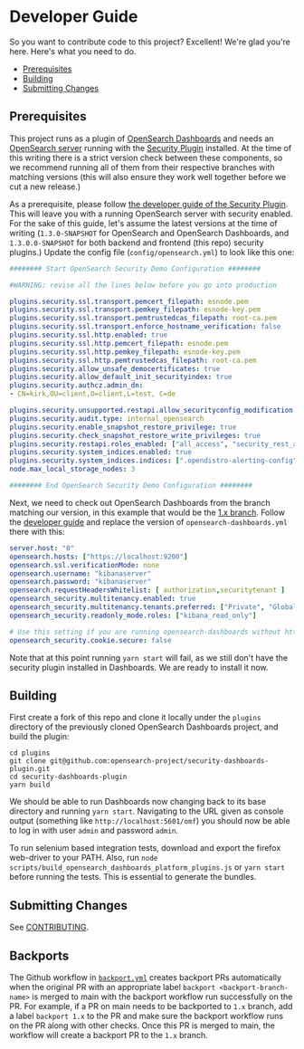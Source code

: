 # Developer Guide
So you want to contribute code to this project? Excellent! We're glad you're here. Here's what you need to do.

- [Prerequisites](#prerequisites)
- [Building](#building)
- [Submitting Changes](#submitting-changes)

## Prerequisites
This project runs as a plugin of [OpenSearch Dashboards](**https://github.com/opensearch-project/OpenSearch-Dashboards) and needs an [OpenSearch server](https://github.com/opensearch-project/OpenSearch) running with the [Security Plugin](https://github.com/opensearch-project/security) installed. At the time of this writing there is a strict version check between these components, so we recommend running all of them from their respective branches with matching versions (this will also ensure they work well together before we cut a new release.)

As a prerequisite, please follow [the developer guide of the Security Plugin](https://github.com/opensearch-project/security/blob/main/DEVELOPER_GUIDE.md). This will leave you with a running OpenSearch server with security enabled. For the sake of this guide, let's assume the latest versions at the time of writing (`1.3.0-SNAPSHOT` for OpenSearch and OpenSearch Dashboards, and `1.3.0.0-SNAPSHOT` for both backend and frontend (this repo) security plugins.) Update the config file (`config/opensearch.yml`) to look like this one:

```yaml
######## Start OpenSearch Security Demo Configuration ########

#WARNING: revise all the lines below before you go into production

plugins.security.ssl.transport.pemcert_filepath: esnode.pem
plugins.security.ssl.transport.pemkey_filepath: esnode-key.pem
plugins.security.ssl.transport.pemtrustedcas_filepath: root-ca.pem
plugins.security.ssl.transport.enforce_hostname_verification: false
plugins.security.ssl.http.enabled: true
plugins.security.ssl.http.pemcert_filepath: esnode.pem
plugins.security.ssl.http.pemkey_filepath: esnode-key.pem
plugins.security.ssl.http.pemtrustedcas_filepath: root-ca.pem
plugins.security.allow_unsafe_democertificates: true
plugins.security.allow_default_init_securityindex: true
plugins.security.authcz.admin_dn:
- CN=kirk,OU=client,O=client,L=test, C=de

plugins.security.unsupported.restapi.allow_securityconfig_modification: true
plugins.security.audit.type: internal_opensearch
plugins.security.enable_snapshot_restore_privilege: true
plugins.security.check_snapshot_restore_write_privileges: true
plugins.security.restapi.roles_enabled: ["all_access", "security_rest_api_access"]
plugins.security.system_indices.enabled: true
plugins.security.system_indices.indices: [".opendistro-alerting-config", ".opendistro-alerting-alert*", ".opendistro-anomaly-results*", ".opendistro-anomaly-detector*", ".opendistro-anomaly-checkpoints", ".opendistro-anomaly-detection-state", ".opendistro-reports-*", ".opendistro-notifications-*", ".opendistro-notebooks", ".opensearch-observability", ".opendistro-asynchronous-search-response*", ".replication-metadata-store"]
node.max_local_storage_nodes: 3

######## End OpenSearch Security Demo Configuration ########
```

Next, we need to check out OpenSearch Dashboards from the branch matching our version, in this example that would be the [1.x branch](https://github.com/opensearch-project/OpenSearch-Dashboards/tree/1.x). Follow the [developer guide](https://github.com/opensearch-project/OpenSearch-Dashboards/blob/1.x/DEVELOPER_GUIDE.md) and replace the version of  `opensearch-dashboards.yml` there with this:

```yaml
server.host: "0"
opensearch.hosts: ["https://localhost:9200"]
opensearch.ssl.verificationMode: none
opensearch.username: "kibanaserver"
opensearch.password: "kibanaserver"
opensearch.requestHeadersWhitelist: [ authorization,securitytenant ]
opensearch_security.multitenancy.enabled: true
opensearch_security.multitenancy.tenants.preferred: ["Private", "Global"]
opensearch_security.readonly_mode.roles: ["kibana_read_only"]

# Use this setting if you are running opensearch-dashboards without https
opensearch_security.cookie.secure: false
```

Note that at this point running `yarn start` will fail, as we still don't have the security plugin installed in Dashboards. We are ready to install it now.

## Building

First create a fork of this repo and clone it locally under the `plugins` directory of the previously cloned OpenSearch Dashboards project, and build the plugin:

```
cd plugins
git clone git@github.com:opensearch-project/security-dashboards-plugin.git
cd security-dashboards-plugin
yarn build
```

We should be able to run Dashboards now changing back to its base directory and running `yarn start`. Navigating to the URL given as console output (something like `http://localhost:5601/omf`) you should now be able to log in with user `admin` and password `admin`.

To run selenium based integration tests, download and export the firefox web-driver to your PATH. Also, run `node scripts/build_opensearch_dashboards_platform_plugins.js` or `yarn start` before running the tests. This is essential to generate the bundles.

## Submitting Changes

See [CONTRIBUTING](CONTRIBUTING.md).

## Backports

The Github workflow in [`backport.yml`](.github/workflows/backport.yml) creates backport PRs automatically when the 
original PR with an appropriate label `backport <backport-branch-name>` is merged to main with the backport workflow 
run successfully on the PR. For example, if a PR on main needs to be backported to `1.x` branch, add a label 
`backport 1.x` to the PR and make sure the backport workflow runs on the PR along with other checks. Once this PR is 
merged to main, the workflow will create a backport PR to the `1.x` branch.